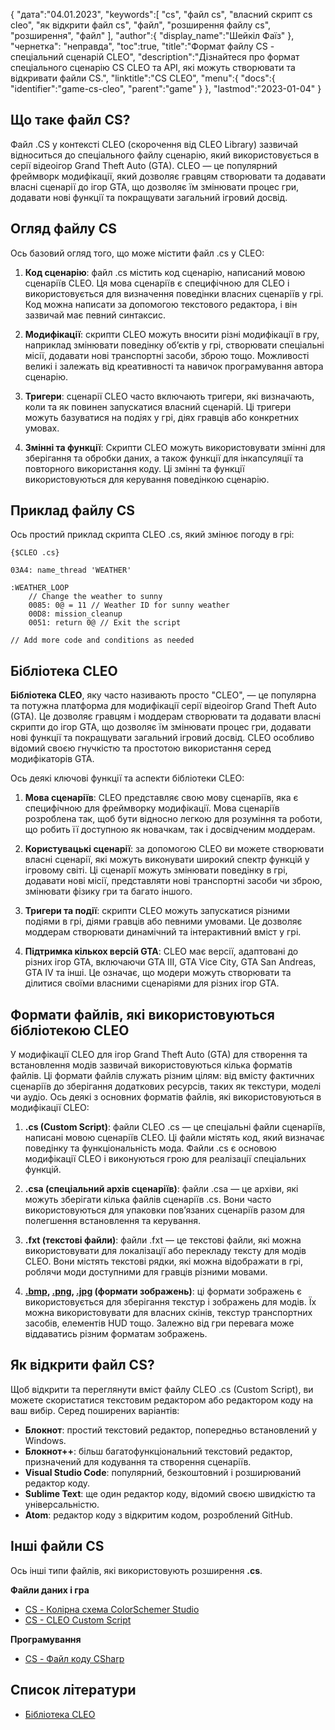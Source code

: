 {
"дата":"04.01.2023",
   "keywords":[
"cs",
"файл cs",
"власний скрипт cs cleo",
"як відкрити файл cs",
"файл",
"розширення файлу cs",
"розширення",
"файл"
],
   "author":{
"display_name":"Шейкіл Фаїз"
},
"чернетка": "неправда",
"toc":true,
"title":"Формат файлу CS - спеціальний сценарій CLEO",
   "description":"Дізнайтеся про формат спеціального сценарію CS CLEO та API, які можуть створювати та відкривати файли CS.",
   "linktitle":"CS CLEO",
   "menu":{
      "docs":{
         "identifier":"game-cs-cleo",
         "parent":"game"
}
},
"lastmod":"2023-01-04"
}

## Що таке файл CS?

Файл .CS у контексті CLEO (скорочення від CLEO Library) зазвичай відноситься до спеціального файлу сценарію, який використовується в серії відеоігор Grand Theft Auto (GTA). CLEO — це популярний фреймворк модифікації, який дозволяє гравцям створювати та додавати власні сценарії до ігор GTA, що дозволяє їм змінювати процес гри, додавати нові функції та покращувати загальний ігровий досвід.

## Огляд файлу CS

Ось базовий огляд того, що може містити файл .cs у CLEO:

1. **Код сценарію**: файл .cs містить код сценарію, написаний мовою сценаріїв CLEO. Ця мова сценаріїв є специфічною для CLEO і використовується для визначення поведінки власних сценаріїв у грі. Код можна написати за допомогою текстового редактора, і він зазвичай має певний синтаксис.
    









2. **Модифікації**: скрипти CLEO можуть вносити різні модифікації в гру, наприклад змінювати поведінку об’єктів у грі, створювати спеціальні місії, додавати нові транспортні засоби, зброю тощо. Можливості великі і залежать від креативності та навичок програмування автора сценарію.
    









3. **Тригери**: сценарії CLEO часто включають тригери, які визначають, коли та як повинен запускатися власний сценарій. Ці тригери можуть базуватися на подіях у грі, діях гравців або конкретних умовах.
    









4. **Змінні та функції**: Скрипти CLEO можуть використовувати змінні для зберігання та обробки даних, а також функції для інкапсуляції та повторного використання коду. Ці змінні та функції використовуються для керування поведінкою сценарію.

## Приклад файлу CS

Ось простий приклад скрипта CLEO .cs, який змінює погоду в грі:

```
{$CLEO .cs}

03A4: name_thread 'WEATHER'

:WEATHER_LOOP
    // Change the weather to sunny
    0085: 0@ = 11 // Weather ID for sunny weather
    00D8: mission_cleanup
    0051: return 0@ // Exit the script

// Add more code and conditions as needed
```

## Бібліотека CLEO

**Бібліотека CLEO**, яку часто називають просто "CLEO", — це популярна та потужна платформа для модифікації серії відеоігор Grand Theft Auto (GTA). Це дозволяє гравцям і моддерам створювати та додавати власні скрипти до ігор GTA, що дозволяє їм змінювати процес гри, додавати нові функції та покращувати загальний ігровий досвід. CLEO особливо відомий своєю гнучкістю та простотою використання серед модифікаторів GTA.

Ось деякі ключові функції та аспекти бібліотеки CLEO:

1. **Мова сценаріїв**: CLEO представляє свою мову сценаріїв, яка є специфічною для фреймворку модифікації. Мова сценаріїв розроблена так, щоб бути відносно легкою для розуміння та роботи, що робить її доступною як новачкам, так і досвідченим моддерам.
    









2. **Користувацькі сценарії**: за допомогою CLEO ви можете створювати власні сценарії, які можуть виконувати широкий спектр функцій у ігровому світі. Ці сценарії можуть змінювати поведінку в грі, додавати нові місії, представляти нові транспортні засоби чи зброю, змінювати фізику гри та багато іншого.
    









3. **Тригери та події**: скрипти CLEO можуть запускатися різними подіями в грі, діями гравців або певними умовами. Це дозволяє моддерам створювати динамічний та інтерактивний вміст у грі.
    









4. **Підтримка кількох версій GTA**: CLEO має версії, адаптовані до різних ігор GTA, включаючи GTA III, GTA Vice City, GTA San Andreas, GTA IV та інші. Це означає, що модери можуть створювати та ділитися своїми власними сценаріями для різних ігор GTA.

## Формати файлів, які використовуються бібліотекою CLEO

У модифікації CLEO для ігор Grand Theft Auto (GTA) для створення та встановлення модів зазвичай використовуються кілька форматів файлів. Ці формати файлів служать різним цілям: від вмісту фактичних сценаріїв до зберігання додаткових ресурсів, таких як текстури, моделі чи аудіо. Ось деякі з основних форматів файлів, які використовуються в модифікації CLEO:

1. **.cs (Custom Script)**: файли CLEO .cs — це спеціальні файли сценаріїв, написані мовою сценаріїв CLEO. Ці файли містять код, який визначає поведінку та функціональність мода. Файли .cs є основою модифікації CLEO і виконуються грою для реалізації спеціальних функцій.
    









2. **.csa (спеціальний архів сценаріїв)**: файли .csa — це архіви, які можуть зберігати кілька файлів сценаріїв .cs. Вони часто використовуються для упаковки пов’язаних сценаріїв разом для полегшення встановлення та керування.
    









3. **.fxt (текстові файли)**: файли .fxt — це текстові файли, які можна використовувати для локалізації або перекладу тексту для модів CLEO. Вони містять текстові рядки, які можна відображати в грі, роблячи моди доступними для гравців різними мовами.
    









4. **[.bmp](/uk/image/bmp/), [.png](/uk/image/png/), [.jpg](/uk/image/jpeg/) (формати зображень)**: ці формати зображень є використовується для зберігання текстур і зображень для модів. Їх можна використовувати для власних скінів, текстур транспортних засобів, елементів HUD тощо. Залежно від гри перевага може віддаватись різним форматам зображень.

## Як відкрити файл CS?

Щоб відкрити та переглянути вміст файлу CLEO .cs (Custom Script), ви можете скористатися текстовим редактором або редактором коду на ваш вибір. Серед поширених варіантів:

- **Блокнот**: простий текстовий редактор, попередньо встановлений у Windows.
- **Блокнот++**: більш багатофункціональний текстовий редактор, призначений для кодування та створення сценаріїв.
- **Visual Studio Code**: популярний, безкоштовний і розширюваний редактор коду.
- **Sublime Text**: ще один редактор коду, відомий своєю швидкістю та універсальністю.
- **Atom**: редактор коду з відкритим кодом, розроблений GitHub.

## Інші файли CS

Ось інші типи файлів, які використовують розширення **.cs**.

**Файли даних і гра**
- [CS - Колірна схема ColorSchemer Studio](/uk/data/cs-colorschemer/)
- [CS - CLEO Custom Script](/uk/game/cs-cleo/)

**Програмування**
- [CS - Файл коду CSharp](/uk/programming/cs/)

## Список літератури
* [Бібліотека CLEO](https://cleo.li/)

